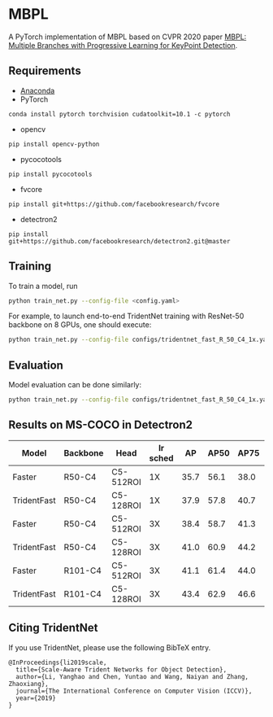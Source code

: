 # MBPL
A PyTorch implementation of MBPL based on CVPR 2020 paper 
[MBPL: Multiple Branches with Progressive Learning for KeyPoint Detection](https://arxiv.org/abs/1910.11490). 

## Requirements
- [Anaconda](https://www.anaconda.com/download/)
- PyTorch
```
conda install pytorch torchvision cudatoolkit=10.1 -c pytorch
```
- opencv
```
pip install opencv-python
```
- pycocotools
```
pip install pycocotools
```
- fvcore
```
pip install git+https://github.com/facebookresearch/fvcore
```
- detectron2
```
pip install git+https://github.com/facebookresearch/detectron2.git@master
```

## Training

To train a model, run
```bash
python train_net.py --config-file <config.yaml>
```

For example, to launch end-to-end TridentNet training with ResNet-50 backbone on 8 GPUs,
one should execute:
```bash
python train_net.py --config-file configs/tridentnet_fast_R_50_C4_1x.yaml --num_gpus 8
```

## Evaluation

Model evaluation can be done similarly:
```bash
python train_net.py --config-file configs/tridentnet_fast_R_50_C4_1x.yaml --eval-only MODEL.WEIGHTS checkpoints/model.pth
```

## Results on MS-COCO in Detectron2

|Model|Backbone|Head|lr sched|AP|AP50|AP75|APs|APm|APl|
|-----|--------|----|--------------|--|----|----|---|---|---|
|Faster|R50-C4|C5-512ROI|1X|35.7|56.1|38.0|19.2|40.9|48.7|
|TridentFast|R50-C4|C5-128ROI|1X|37.9|57.8|40.7|19.7|42.1|54.2|
|Faster|R50-C4|C5-512ROI|3X|38.4|58.7|41.3|20.7|42.7|53.1|
|TridentFast|R50-C4|C5-128ROI|3X|41.0|60.9|44.2|22.7|45.2|57.0|
|Faster|R101-C4|C5-512ROI|3X|41.1|61.4|44.0|22.2|45.5|55.9|
|TridentFast|R101-C4|C5-128ROI|3X|43.4|62.9|46.6|24.2|47.9|59.9|


## <a name="CitingTridentNet"></a>Citing TridentNet

If you use TridentNet, please use the following BibTeX entry.

```
@InProceedings{li2019scale,
  title={Scale-Aware Trident Networks for Object Detection},
  author={Li, Yanghao and Chen, Yuntao and Wang, Naiyan and Zhang, Zhaoxiang},
  journal={The International Conference on Computer Vision (ICCV)},
  year={2019}
}
```
